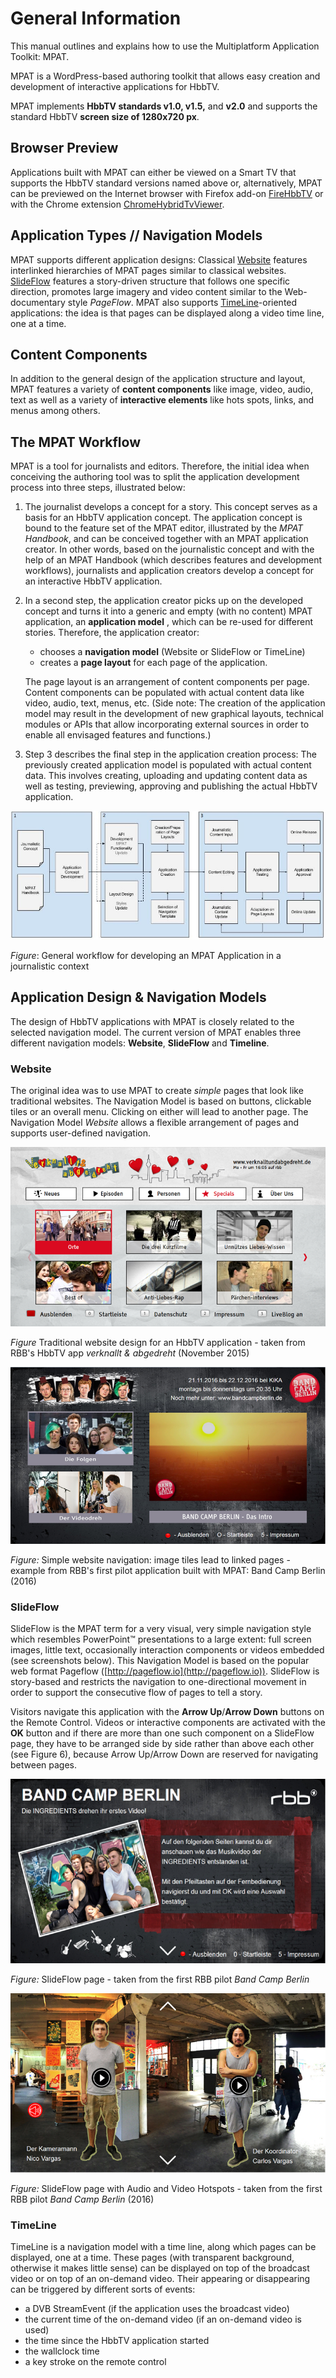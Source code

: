 # General Information

This manual outlines and explains how to use the Multiplatform Application Toolkit: MPAT. 

MPAT is a WordPress-based authoring toolkit that allows easy creation and development of interactive applications for HbbTV. 

MPAT implements **HbbTV standards v1.0, v1.5,** and **v2.0** and supports the standard HbbTV **screen size of 1280x720 px**. 

## Browser Preview

Applications built with MPAT can either be viewed on a Smart TV that supports the HbbTV standard versions named above or, alternatively, MPAT can be previewed on the Internet browser with Firefox add-on [FireHbbTV](https://addons.mozilla.org/fr/firefox/addon/firehbbtv/)
 or with the Chrome extension [ChromeHybridTvViewer](https://github.com/karl-rousseau/ChromeHybridTvViewer).

## Application Types // Navigation Models

MPAT supports different application designs: Classical [Website](https://github.com/MPAT-eu/handbook/blob/master/01_general_information.md#website) features interlinked 
hierarchies of MPAT pages similar to classical websites. [SlideFlow](https://github.com/MPAT-eu/handbook/blob/master/01_general_information.md#slideflow) features a story-driven 
structure that follows one specific direction, promotes large imagery and video content similar to the Web-documentary style *PageFlow*. 
MPAT also supports [TimeLine](https://github.com/MPAT-eu/handbook/blob/master/01_general_information.md#timeline)-oriented applications: the idea is that pages can be displayed along a video time line, one at a time.

## Content Components

In addition to the general design of the application structure and layout, MPAT features a variety of **content components** like image, video, audio, text as well as a variety of **interactive elements** like hots spots, links, and menus among others.

## The MPAT Workflow

MPAT is a tool for journalists and editors. Therefore, the initial idea when conceiving the authoring tool was to split the application development process into three steps, illustrated below:

1. The journalist develops a concept for a story. This concept serves as a basis for an HbbTV application concept. The application concept is bound to the feature set of the MPAT editor, illustrated by the *MPAT Handbook*, and can be conceived together with an MPAT application creator. In other words, based on the journalistic concept and with the help of an MPAT Handbook (which describes features and development workflows), journalists and application creators develop a concept for an interactive HbbTV application.

2. In a second step, the application creator picks up on the developed concept and turns it into a generic and empty (with no content) MPAT application, an **application model** , which can be re-used for different stories. Therefore, the application creator:
	+ chooses a **navigation model**  (Website or SlideFlow or TimeLine)
	+ creates a **page layout** for each page of the application.

	The page layout is an arrangement of content components per page. Content components can be populated with actual content data like video, audio, text, menus, etc.
(Side note: The creation of the application model may result in the development of new graphical layouts, technical modules or APIs that allow incorporating external sources in order to enable all envisaged features and functions.)

3. Step 3 describes the final step in the application creation process: The previously created application model is populated with actual content data. This involves creating, uploading and updating content data as well as testing, previewing, approving and publishing the actual HbbTV application.

![MPAT Workflow](images/workflow.png)

*Figure*: General workflow for developing an MPAT Application in a journalistic context

## Application Design & Navigation Models

The design of HbbTV applications with MPAT is closely related to the selected navigation 
model. The current version of MPAT enables three different navigation 
models: **Website**, **SlideFlow** and **Timeline**.

### Website

The original idea was to use MPAT to create *simple* pages that look like traditional websites. The Navigation Model is based on buttons, clickable tiles or an overall menu. Clicking on either will lead to another page. The Navigation Model *Website* allows a flexible arrangement of pages and supports user-defined navigation.

![Traditional Website - 1](images/web_1.png)

*Figure* Traditional website design for an HbbTV application - taken from RBB's HbbTV app *verknallt &amp; abgedreht* (November 2015)

![Traditional Website - 2](images/web_2.png)

*Figure:* Simple website navigation: image tiles lead to linked pages - example from RBB's first pilot application built with MPAT: Band Camp Berlin (2016)

### SlideFlow

SlideFlow is the MPAT term for a very visual, very simple navigation style which resembles PowerPoint™ presentations to a large extent: full screen images, little text, occasionally interaction components or videos embedded (see screenshots below). This Navigation Model is based on the popular web format Pageflow ([http://pageflow.io](http://pageflow.io)). SlideFlow is story-based and restricts the navigation to one-directional movement in order to support the consecutive flow of pages to tell a story.

Visitors navigate this application with the **Arrow Up**/**Arrow Down** buttons on the Remote Control. Videos or interactive components are activated with the **OK** button and if there are more than one such component on a SlideFlow page, they have to be arranged side by side rather than above each other (see Figure 6), because Arrow Up/Arrow Down are reserved for navigating between pages.

![SlideFlow - 1](images/slideflow_1.png)

*Figure:* SlideFlow page - taken from the first RBB pilot *Band Camp Berlin*

![SlideFlow - 2](images/slideflow_2.png)

*Figure:* SlideFlow page with Audio and Video Hotspots - taken from the first RBB pilot *Band Camp Berlin* (2016)

### TimeLine

TimeLine is a navigation model with a time line, along which pages can be displayed, one at a time. These pages (with transparent background, otherwise it makes little sense) can be displayed on top of the broadcast video or on top of an on-demand video. Their appearing or disappearing can be triggered by different sorts of events:
                               
* a DVB StreamEvent (if the application uses the broadcast video)
* the current time of the on-demand video (if an on-demand video is used)
* the time since the HbbTV application started
* the wallclock time
* a key stroke on the remote control
